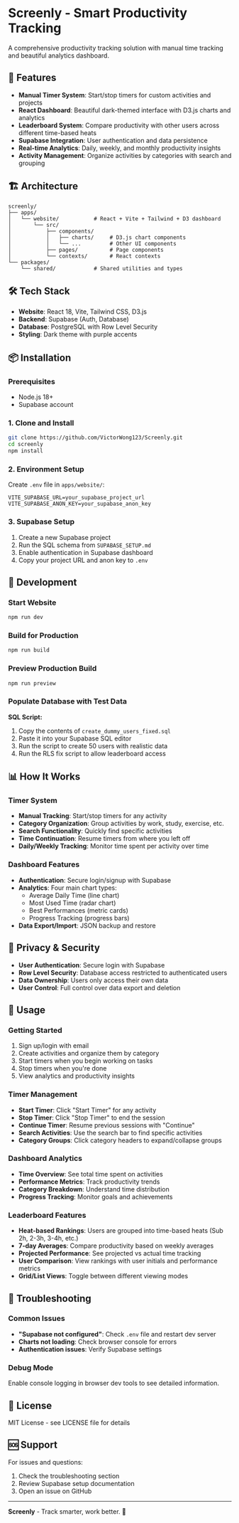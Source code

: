 # Screenly - Smart Productivity Tracking

A comprehensive productivity tracking solution with manual time tracking and beautiful analytics dashboard.

## 🚀 Features

- **Manual Timer System**: Start/stop timers for custom activities and projects
- **React Dashboard**: Beautiful dark-themed interface with D3.js charts and analytics
- **Leaderboard System**: Compare productivity with other users across different time-based heats
- **Supabase Integration**: User authentication and data persistence
- **Real-time Analytics**: Daily, weekly, and monthly productivity insights
- **Activity Management**: Organize activities by categories with search and grouping

## 🏗️ Architecture

```
screenly/
├── apps/
│   └── website/           # React + Vite + Tailwind + D3 dashboard
│       └── src/
│           ├── components/
│           │   ├── charts/     # D3.js chart components
│           │   └── ...         # Other UI components
│           ├── pages/          # Page components
│           └── contexts/       # React contexts
└── packages/
    └── shared/            # Shared utilities and types
```

## 🛠️ Tech Stack

- **Website**: React 18, Vite, Tailwind CSS, D3.js
- **Backend**: Supabase (Auth, Database)
- **Database**: PostgreSQL with Row Level Security
- **Styling**: Dark theme with purple accents

## 📦 Installation

### Prerequisites
- Node.js 18+ 
- Supabase account

### 1. Clone and Install
```bash
git clone https://github.com/VictorWong123/Screenly.git
cd screenly
npm install
```

### 2. Environment Setup
Create `.env` file in `apps/website/`:
```env
VITE_SUPABASE_URL=your_supabase_project_url
VITE_SUPABASE_ANON_KEY=your_supabase_anon_key
```

### 3. Supabase Setup
1. Create a new Supabase project
2. Run the SQL schema from `SUPABASE_SETUP.md`
3. Enable authentication in Supabase dashboard
4. Copy your project URL and anon key to `.env`

## 🚀 Development

### Start Website
```bash
npm run dev
```

### Build for Production
```bash
npm run build
```

### Preview Production Build
```bash
npm run preview
```

### Populate Database with Test Data

**SQL Script:**
1. Copy the contents of `create_dummy_users_fixed.sql`
2. Paste it into your Supabase SQL editor
3. Run the script to create 50 users with realistic data
4. Run the RLS fix script to allow leaderboard access

## 📊 How It Works

### Timer System
- **Manual Tracking**: Start/stop timers for any activity
- **Category Organization**: Group activities by work, study, exercise, etc.
- **Search Functionality**: Quickly find specific activities
- **Time Continuation**: Resume timers from where you left off
- **Daily/Weekly Tracking**: Monitor time spent per activity over time

### Dashboard Features
- **Authentication**: Secure login/signup with Supabase
- **Analytics**: Four main chart types:
  - Average Daily Time (line chart)
  - Most Used Time (radar chart) 
  - Best Performances (metric cards)
  - Progress Tracking (progress bars)
- **Data Export/Import**: JSON backup and restore

## 🔐 Privacy & Security

- **User Authentication**: Secure login with Supabase
- **Row Level Security**: Database access restricted to authenticated users
- **Data Ownership**: Users only access their own data
- **User Control**: Full control over data export and deletion

## 📱 Usage

### Getting Started
1. Sign up/login with email
2. Create activities and organize them by category
3. Start timers when you begin working on tasks
4. Stop timers when you're done
5. View analytics and productivity insights

### Timer Management
- **Start Timer**: Click "Start Timer" for any activity
- **Stop Timer**: Click "Stop Timer" to end the session
- **Continue Timer**: Resume previous sessions with "Continue"
- **Search Activities**: Use the search bar to find specific activities
- **Category Groups**: Click category headers to expand/collapse groups

### Dashboard Analytics
- **Time Overview**: See total time spent on activities
- **Performance Metrics**: Track productivity trends
- **Category Breakdown**: Understand time distribution
- **Progress Tracking**: Monitor goals and achievements

### Leaderboard Features
- **Heat-based Rankings**: Users are grouped into time-based heats (Sub 2h, 2-3h, 3-4h, etc.)
- **7-day Averages**: Compare productivity based on weekly averages
- **Projected Performance**: See projected vs actual time tracking
- **User Comparison**: View rankings with user initials and performance metrics
- **Grid/List Views**: Toggle between different viewing modes

## 🐛 Troubleshooting

### Common Issues
- **"Supabase not configured"**: Check `.env` file and restart dev server
- **Charts not loading**: Check browser console for errors
- **Authentication issues**: Verify Supabase settings

### Debug Mode
Enable console logging in browser dev tools to see detailed information.



## 📄 License

MIT License - see LICENSE file for details

## 🆘 Support

For issues and questions:
1. Check the troubleshooting section
2. Review Supabase setup documentation
3. Open an issue on GitHub

---

**Screenly** - Track smarter, work better. 🚀